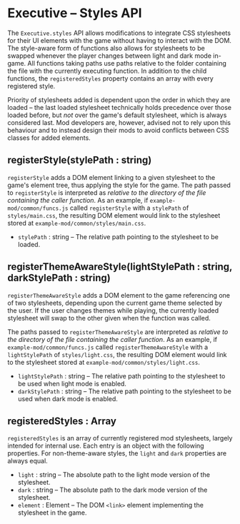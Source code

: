 # Executive – Styles API

The `Executive.styles` API allows modifications to integrate CSS stylesheets for their UI elements with the game without having to interact with the DOM. The style-aware form of functions also allows for stylesheets to be swapped whenever the player changes between light and dark mode in-game. All functions taking paths use paths relative to the folder containing the file with the currently executing function. In addition to the child functions, the `registeredStyles` property contains an array with every registered style.

Priority of stylesheets added is dependent upon the order in which they are loaded – the last loaded stylesheet technically holds precedence over those loaded before, but *not* over the game's default stylesheet, which is always considered last. Mod developers are, however, advised not to rely upon this behaviour and to instead design their mods to avoid conflicts between CSS classes for added elements.

## registerStyle(stylePath : string)

`registerStyle` adds a DOM element linking to a given stylesheet to the game's element tree, thus applying the style for the game. The path passed to `registerStyle` is interpreted as *relative to the directory of the file containing the caller function*. As an example, if `example-mod/common/funcs.js` called `registerStyle` with a `stylePath` of `styles/main.css`, the resulting DOM element would link to the stylesheet stored at `example-mod/common/styles/main.css`.

- `stylePath` : string – The relative path pointing to the stylesheet to be loaded.

## registerThemeAwareStyle(lightStylePath : string, darkStylePath : string)

`registerThemeAwareStyle` adds a DOM element to the game referencing one of two stylesheets, depending upon the current game theme selected by the user. If the user changes themes while playing, the currently loaded stylesheet will swap to the other given when the function was called.

The paths passed to `registerThemeAwareStyle` are interpreted as *relative to the directory of the file containing the caller function*. As an example, if `example-mod/common/funcs.js` called `registerThemeAwareStyle` with a `lightStylePath` of `styles/light.css`, the resulting DOM element would link to the stylesheet stored at `example-mod/common/styles/light.css`.

- `lightStylePath` : string – The relative path pointing to the stylesheet to be used when light mode is enabled.
- `darkStylePath` : string – The relative path pointing to the stylesheet to be used when dark mode is enabled.

## registeredStyles : Array

`registeredStyles` is an array of currently registered mod stylesheets, largely intended for internal use. Each entry is an object with the following properties. For non-theme-aware styles, the `light` and `dark` properties are always equal.

- `light` : string – The absolute path to the light mode version of the stylesheet.
- `dark` : string – The absolute path to the dark mode version of the stylesheet.
- `element` : Element – The DOM `<link>` element implementing the stylesheet in the game.